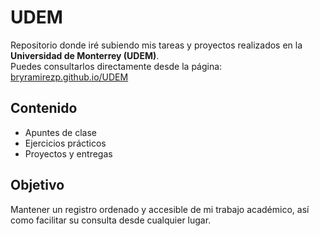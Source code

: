 # UDEM

Repositorio donde iré subiendo mis tareas y proyectos realizados en la **Universidad de Monterrey (UDEM)**.  
Puedes consultarlos directamente desde la página: [bryramirezp.github.io/UDEM](https://bryramirezp.github.io/UDEM/)

## Contenido
- Apuntes de clase
- Ejercicios prácticos
- Proyectos y entregas

## Objetivo
Mantener un registro ordenado y accesible de mi trabajo académico, así como facilitar su consulta desde cualquier lugar.
